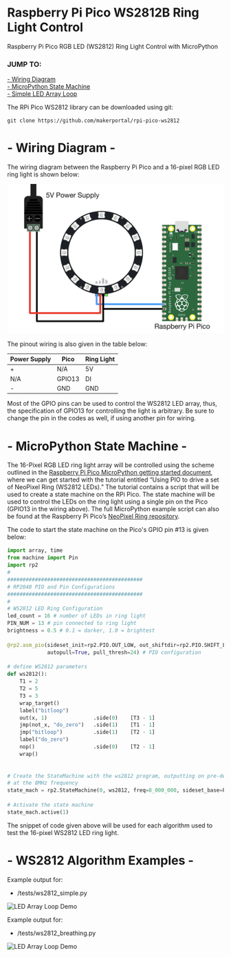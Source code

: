 # Raspberry Pi Pico WS2812B Ring Light Control
Raspberry Pi Pico RGB LED (WS2812) Ring Light Control with MicroPython 

### JUMP TO:
<a href="#start">- Wiring Diagram</a><br>
<a href="#state">- MicroPython State Machine</a><br>
<a href="#simple">- Simple LED Array Loop </a><br>

The RPi Pico WS2812 library can be downloaded using git:

    git clone https://github.com/makerportal/rpi-pico-ws2812

<a id="start"></a>
# - Wiring Diagram -
The wiring diagram between the Raspberry Pi Pico and a 16-pixel RGB LED ring light is shown below:

![Wiring Diagram](./images/rpi_pico_w_power_supply_WS2812_ring_white.jpg)

The pinout wiring is also given in the table below:

| Power Supply | Pico | Ring Light |
| --- | --- | --- |
| + | N/A | 5V |
| N/A | GPIO13 | DI | 
| - | GND | GND |

Most of the GPIO pins can be used to control the WS2812 LED array, thus, the specification of GPIO13 for controlling the light is arbitrary. Be sure to change the pin in the codes as well, if using another pin for wiring.

<a id="state"></a>
# - MicroPython State Machine -
The 16-Pixel RGB LED ring light array will be controlled using the scheme outlined in the [Raspberry Pi Pico MicroPython getting started document](https://datasheets.raspberrypi.org/pico/raspberry-pi-pico-python-sdk.pdf), where we can get started with the tutorial entitled “Using PIO to drive a set of NeoPixel Ring (WS2812 LEDs).” The tutorial contains a script that will be used to create a state machine on the RPi Pico. The state machine will be used to control the LEDs on the ring light using a single pin on the Pico (GPIO13 in the wiring above). The full MicroPython example script can also be found at the Raspberry Pi Pico’s [NeoPixel Ring repository](https://github.com/raspberrypi/pico-micropython-examples/blob/master/pio/neopixel_ring/neopixel_ring.py).

The code to start the state machine on the Pico's GPIO pin #13 is given below:

```python
import array, time
from machine import Pin
import rp2
#
############################################
# RP2040 PIO and Pin Configurations
############################################
#
# WS2812 LED Ring Configuration
led_count = 16 # number of LEDs in ring light
PIN_NUM = 13 # pin connected to ring light
brightness = 0.5 # 0.1 = darker, 1.0 = brightest

@rp2.asm_pio(sideset_init=rp2.PIO.OUT_LOW, out_shiftdir=rp2.PIO.SHIFT_LEFT,
             autopull=True, pull_thresh=24) # PIO configuration

# define WS2812 parameters
def ws2812():
    T1 = 2
    T2 = 5
    T3 = 3
    wrap_target()
    label("bitloop")
    out(x, 1)               .side(0)    [T3 - 1]
    jmp(not_x, "do_zero")   .side(1)    [T1 - 1]
    jmp("bitloop")          .side(1)    [T2 - 1]
    label("do_zero")
    nop()                   .side(0)    [T2 - 1]
    wrap()


# Create the StateMachine with the ws2812 program, outputting on pre-defined pin
# at the 8MHz frequency
state_mach = rp2.StateMachine(0, ws2812, freq=8_000_000, sideset_base=Pin(PIN_NUM))

# Activate the state machine
state_mach.active(1)
```
The snippet of code given above will be used for each algorithm used to test the 16-pixel WS2812 LED ring light.

<a id="simple"></a>
# - WS2812 Algorithm Examples -
Example output for:
- /tests/ws2812_simple.py

![LED Array Loop Demo](https://static1.squarespace.com/static/59b037304c0dbfb092fbe894/t/603c26e6dea190701aaec332/1614555138029/16pix_single_demo.gif?format=1000w)

Example output for:
- /tests/ws2812_breathing.py

![LED Array Loop Demo](https://static1.squarespace.com/static/59b037304c0dbfb092fbe894/t/603c37cbc029a67fb146e643/1614559197440/16pix_breathing_demo.gif?format=1000w)
